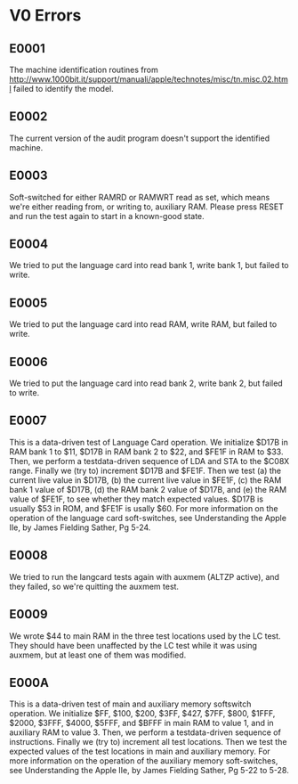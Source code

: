 # V0 Errors

## E0001

The machine identification routines from http://www.1000bit.it/support/manuali/apple/technotes/misc/tn.misc.02.html failed to identify the model.

## E0002

The current version of the audit program doesn't support the identified machine.

## E0003

Soft-switched for either RAMRD or RAMWRT read as set, which means we're either reading from, or writing to, auxiliary RAM. Please press RESET and run the test again to start in a known-good state.

## E0004

We tried to put the language card into read bank 1, write bank 1, but failed to write.

## E0005

We tried to put the language card into read RAM, write RAM, but failed to write.

## E0006

We tried to put the language card into read bank 2, write bank 2, but failed to write.

## E0007

This is a data-driven test of Language Card operation. We initialize $D17B in RAM bank 1 to $11, $D17B in RAM bank 2 to $22, and $FE1F in RAM to $33. Then, we perform a testdata-driven sequence of LDA and STA to the $C08X range. Finally we (try to) increment $D17B and $FE1F. Then we test (a) the current live value in $D17B, (b) the current live value in $FE1F, (c) the RAM bank 1 value of $D17B, (d) the RAM bank 2 value of $D17B, and (e) the RAM value of $FE1F, to see whether they match expected values. $D17B is usually $53 in ROM, and $FE1F is usally $60. For more information on the operation of the language card soft-switches, see Understanding the Apple IIe, by James Fielding Sather, Pg 5-24.

## E0008

We tried to run the langcard tests again with auxmem (ALTZP active), and they failed, so we're quitting the auxmem test.

## E0009

We wrote $44 to main RAM in the three test locations used by the LC test. They should have been unaffected by the LC test while it was using auxmem, but at least one of them was modified.

## E000A

This is a data-driven test of main and auxiliary memory softswitch operation. We initialize $FF, $100, $200, $3FF, $427, $7FF, $800, $1FFF, $2000, $3FFF, $4000, $5FFF, and $BFFF in main RAM to value 1, and in auxiliary RAM to value 3. Then, we perform a testdata-driven sequence of instructions. Finally we (try to) increment all test locations. Then we test the expected values of the test locations in main and auxiliary memory. For more information on the operation of the auxiliary memory soft-switches, see Understanding the Apple IIe, by James Fielding Sather, Pg 5-22 to 5-28.
